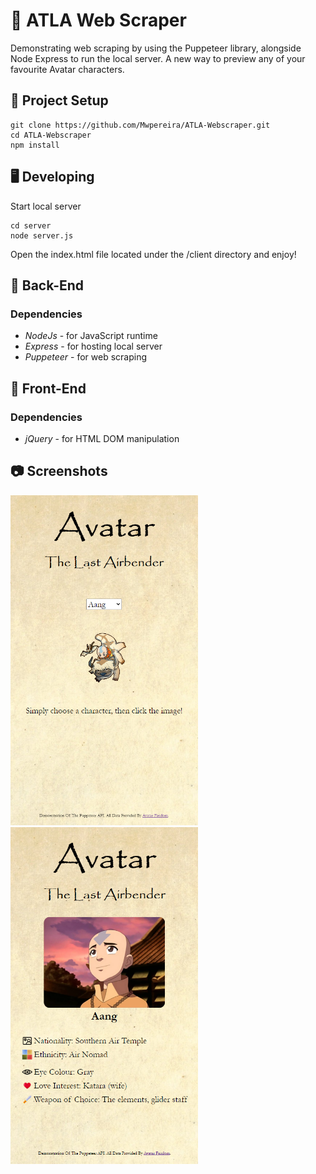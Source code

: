 # 💨 ATLA Web Scraper

Demonstrating web scraping by using the Puppeteer library, alongside Node Express to run the local server. A new way to preview any of your favourite Avatar characters.

## 📐 Project Setup
```
git clone https://github.com/Mwpereira/ATLA-Webscraper.git
cd ATLA-Webscraper
npm install
```

## 🖥 Developing

Start local server
```
cd server
node server.js
```

Open the index.html file located under the /client directory and enjoy!


## 🔐 Back-End

  ### Dependencies
  
  * *NodeJs* - for JavaScript runtime
  * *Express* - for hosting local server
  * *Puppeteer* - for web scraping

## 🎨 Front-End

  ### Dependencies
  
  * *jQuery* - for HTML DOM manipulation
  
## 📷 Screenshots

<img src="/build/screenshots/indexPage.PNG" width="300x50">
<img src="/build/screenshots/characterPage.PNG" width="300x50">
